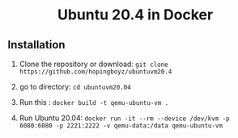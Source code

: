 <h1 align="center">Ubuntu 20.4 in Docker</h1>

## Installation
1. Clone the repository or download:
`git clone https://github.com/hopingboyz/ubuntuvm20.4`

3. go to directory:
`cd ubuntuvm20.04`

3. Run this :
`docker build -t qemu-ubuntu-vm .`

5. Run Ubuntu 20.04:
`docker run -it --rm --device /dev/kvm -p 6080:6080 -p 2221:2222 -v qemu-data:/data qemu-ubuntu-vm`
